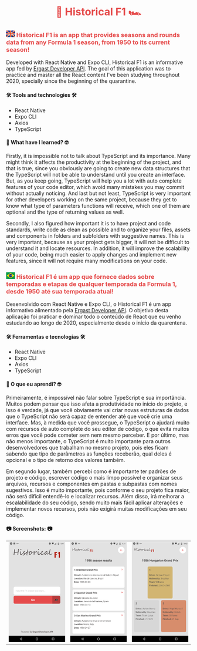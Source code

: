 <h1 align="center" style="color: #E54A4A;">🏁 Historical F1 🏎</h1>

<h3 style="color: #E54A4A;">
    <img src="screenshots/uk.png" alt="English" title="English" width="24" height="18" />
    Historical F1 is an app that provides seasons and rounds data from any Formula 1 season, from 1950 to its current season!
</h3>

<p>
    Developed with React Native and Expo CLI, Historical F1 is an informative app fed by <a href="http://ergast.com/mrd/">Ergast Developer API</a>. The goal of this application was to practice and master all the React content I've been studying throughout 2020, specially since the beginning of the quarantine.
</p>

<h4>🛠 Tools and technologies 🛠</h4>
<ul>
    <li>React Native</li>
    <li>Expo CLI</li>
    <li>Axios</li>
    <li>TypeScript</li>
</ul>

<h4>🤔 What have I learned? 🤓</h3>
<p>
    Firstly, it is impossible not to talk about TypeScript and its importance. Many might think it affects the productivity at the beginning of the project, and that is true, since you obviously are going to create new data structures that the TypeScript will not be able to understand until you create an interface. But, as you keep going, TypeScript will help you a lot with auto complete features of your code editor, which avoid many mistakes you may commit without actually noticing. And last but not least, TypeScript is very important for other developers working on the same project, because they get to know what type of parameters functions will receive, which one of them are optional and the type of returning values as well.
</p>
<p>
    Secondly, I also figured how important it is to have project and code standards, write code as clean as possible and to organize your files, assets and components in folders and subfolders with suggestive names. This is very important, because as your project gets bigger, it will not be difficult to understand it and locate resources. In addition, it will improve the scalability of your code, being much easier to apply changes and implement new features, since it will not require many modifications on your code.
</p>


<h3 style="color: #E54A4A;">
    <img src="screenshots/brazil.jpg" alt="English" title="English" width="24" height="18" />
    Historical F1 é um app que fornece dados sobre temporadas e etapas de qualquer temporada da Formula 1, desde 1950 até sua temporada atual!
</h3>

<p>
    Desenvolvido com React Native e Expo CLI, o Historical F1 é um app informativo alimentado pela <a href="http://ergast.com/mrd/">Ergast Developer API</a>. O objetivo desta aplicação foi praticar e dominar todo o conteúdo de React que eu venho estudando ao longo de 2020, especialmente desde o início da quarentena.
</p>

<h4>🛠 Ferramentas e tecnologias 🛠</h4>
<ul>
    <li>React Native</li>
    <li>Expo CLI</li>
    <li>Axios</li>
    <li>TypeScript</li>
</ul>

<h4>🤔 O que eu aprendi? 🤓</h3>
<p>
    Primeiramente, é impossível não falar sobre TypeScript e sua importância. Muitos podem pensar que isso afeta a produtividade no início do projeto, e isso é verdade, já que você obviamente vai criar novas estruturas de dados que o TypeScript não será capaz de entender até que você crie uma interface. Mas, à medida que você prossegue, o TypeScript o ajudará muito com recursos de auto complete do seu editor de código, o que evita muitos erros que você pode cometer sem nem mesmo perceber. E por último, mas não menos importante, o TypeScript é muito importante para outros desenvolvedores que trabalham no mesmo projeto, pois eles ficam sabendo que tipo de parâmetros as funções receberão, qual deles é opcional e o tipo de retorno dos valores também.
</p>
<p>
    Em segundo lugar, também percebi como é importante ter padrões de projeto e código, escrever código o mais limpo possível e organizar seus arquivos, recursos e componentes em pastas e subpastas com nomes sugestivos. Isso é muito importante, pois conforme o seu projeto fica maior, não será difícil entendê-lo e localizar recursos. Além disso, irá melhorar a escalabilidade do seu código, sendo muito mais fácil aplicar alterações e implementar novos recursos, pois não exigirá muitas modificações em seu código.
</p>

<h4>📷 Screenshots: 📷</h4>
<table>
    <tr>
        <td>
            <img
                src="screenshots/Home.png"
                alt="Home page"
                title="Home page"
            />
        </td>
        <td>
            <img
                src="screenshots/SeasonResults.png"
                alt="SeasonResults page"
                title="SeasonResults page"
            />
        </td>
        <td>
            <img
                src="screenshots/RoundResults.png"
                alt="RoundResults page"
                title="RoundResults page"
            />
        </td>
    </tr>
</table>